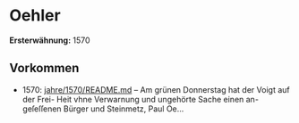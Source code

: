 # Oehler

**Ersterwähnung:** 1570

## Vorkommen
- 1570: [jahre/1570/README.md](../jahre/1570/README.md) – Am grünen Donnerstag hat der Voigt auf der Frei-
Heit vhne Verwarnung und ungehörte Sache einen an-
geſeſſenen Bürger und Steinmetz, Paul Oe...

